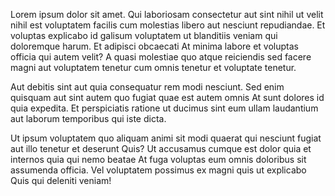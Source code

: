 <p>Lorem ipsum dolor sit amet. Qui laboriosam consectetur aut sint nihil ut velit nihil est voluptatem facilis cum molestias libero aut nesciunt repudiandae. Et voluptas explicabo id galisum voluptatem ut blanditiis veniam qui doloremque harum. Et adipisci obcaecati At minima labore et voluptas officia qui autem velit? A quasi molestiae quo atque reiciendis sed facere magni aut voluptatem tenetur cum omnis tenetur et voluptate tenetur. </p><p>Aut debitis sint aut quia consequatur rem modi nesciunt. Sed enim quisquam aut sint autem quo fugiat quae est autem omnis At sunt dolores id quia expedita. Et perspiciatis ratione ut ducimus sint eum ullam laudantium aut laborum temporibus qui iste dicta. </p><p>Ut ipsum voluptatem quo aliquam animi sit modi quaerat qui nesciunt fugiat aut illo tenetur et deserunt Quis? Ut accusamus cumque est dolor quia et internos quia qui nemo beatae At fuga voluptas eum omnis doloribus sit assumenda officia. Vel voluptatem possimus ex magni quis ut explicabo Quis qui deleniti veniam! </p>
